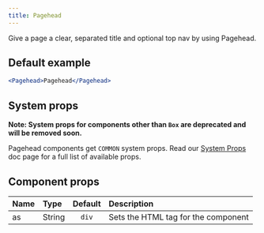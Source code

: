 ```yaml
---
title: Pagehead
---
```


Give a page a clear, separated title and optional top nav by using Pagehead.

## Default example

```jsx live
<Pagehead>Pagehead</Pagehead>
```

## System props

**Note: System props for components other than `Box` are deprecated and will be removed soon.**

Pagehead components get `COMMON` system props. Read our [System Props](/system-props) doc page for a full list of available props.

## Component props

| Name | Type   | Default | Description                         |
| :--- | :----- | :-----: | :---------------------------------- |
| as   | String |  `div`  | Sets the HTML tag for the component |
